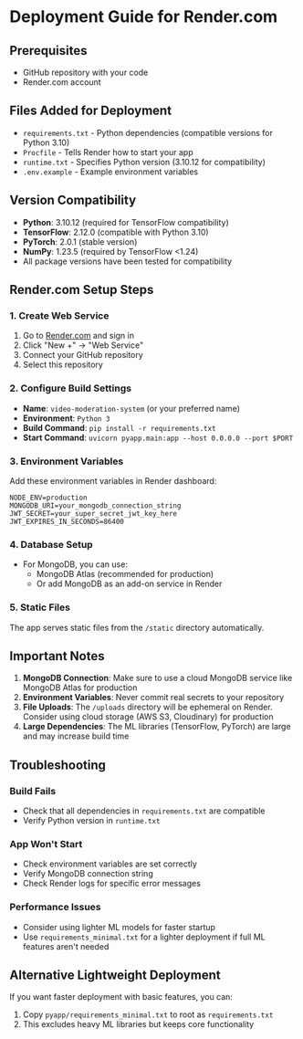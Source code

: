 # Deployment Guide for Render.com

## Prerequisites
- GitHub repository with your code
- Render.com account

## Files Added for Deployment
- `requirements.txt` - Python dependencies (compatible versions for Python 3.10)
- `Procfile` - Tells Render how to start your app
- `runtime.txt` - Specifies Python version (3.10.12 for compatibility)
- `.env.example` - Example environment variables

## Version Compatibility
- **Python**: 3.10.12 (required for TensorFlow compatibility)
- **TensorFlow**: 2.12.0 (compatible with Python 3.10)
- **PyTorch**: 2.0.1 (stable version)
- **NumPy**: 1.23.5 (required by TensorFlow <1.24)
- All package versions have been tested for compatibility

## Render.com Setup Steps

### 1. Create Web Service
1. Go to [Render.com](https://render.com) and sign in
2. Click "New +" → "Web Service"
3. Connect your GitHub repository
4. Select this repository

### 2. Configure Build Settings
- **Name**: `video-moderation-system` (or your preferred name)
- **Environment**: `Python 3`
- **Build Command**: `pip install -r requirements.txt`
- **Start Command**: `uvicorn pyapp.main:app --host 0.0.0.0 --port $PORT`

### 3. Environment Variables
Add these environment variables in Render dashboard:

```
NODE_ENV=production
MONGODB_URI=your_mongodb_connection_string
JWT_SECRET=your_super_secret_jwt_key_here
JWT_EXPIRES_IN_SECONDS=86400
```

### 4. Database Setup
- For MongoDB, you can use:
  - MongoDB Atlas (recommended for production)
  - Or add MongoDB as an add-on service in Render

### 5. Static Files
The app serves static files from the `/static` directory automatically.

## Important Notes

1. **MongoDB Connection**: Make sure to use a cloud MongoDB service like MongoDB Atlas for production
2. **Environment Variables**: Never commit real secrets to your repository
3. **File Uploads**: The `/uploads` directory will be ephemeral on Render. Consider using cloud storage (AWS S3, Cloudinary) for production
4. **Large Dependencies**: The ML libraries (TensorFlow, PyTorch) are large and may increase build time

## Troubleshooting

### Build Fails
- Check that all dependencies in `requirements.txt` are compatible
- Verify Python version in `runtime.txt`

### App Won't Start
- Check environment variables are set correctly
- Verify MongoDB connection string
- Check Render logs for specific error messages

### Performance Issues
- Consider using lighter ML models for faster startup
- Use `requirements_minimal.txt` for a lighter deployment if full ML features aren't needed

## Alternative Lightweight Deployment
If you want faster deployment with basic features, you can:
1. Copy `pyapp/requirements_minimal.txt` to root as `requirements.txt`
2. This excludes heavy ML libraries but keeps core functionality